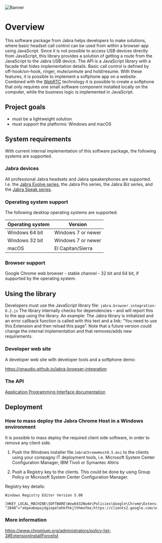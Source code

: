 ![Banner](https://raw.githubusercontent.com/gnaudio/jabra-browser-integration/master/docs/banner.png)

# Overview
This software package from Jabra helps developers to make solutions, where basic headset call control can be used from within a browser app using JavaScript. Since it is not possible to access USB devices directly from JavaScript, this library provides a solution of getting a route from the JavaScript to the Jabra USB device. The API is a JavaScript library with a facade that hides implementation details. Basic call control is defined by off-hook/on-hook, ringer, mute/unmute and hold/resume. With these features, it is possible to implement a softphone app on a website. Combined with the [WebRTC](https://en.wikipedia.org/wiki/WebRTC) technology it is possible to create a softphone that only requires one small software component installed locally on the computer, while the business logic is implemented in JavaScript.

## Project goals
* must be a lightweight solution
* must support the platforms: Windows and macOS

## System requirements
With current internal implementation of this software package, the following systems are supported. 

### Jabra devices
All professional Jabra headsets and Jabra speakerphones are supported. I.e. the [Jabra Evolve series](https://www.jabra.com/business/office-headsets/jabra-evolve), the Jabra Pro series, the Jabra Biz series, and the [Jabra Speak series](https://www.jabra.com/business/speakerphones/jabra-speak-series).

### Operating system support
The following desktop operating systems are supported:

| Operating system  | Version            | 
| ----------------- | ------------------ | 
| Windows 64 bit    | Windows 7 or newer | 
| Windows 32 bit    | Windows 7 or newer | 
| macOS             | El Capitan/Sierra             | 

### Browser support
Google Chrome web browser - stable channel - 32 bit and 64 bit, if supported by the operating system. 

## Using the library 
Developers must use the JavaScript library file: `jabra.browser.integration-0.2.js` 
The library internally checks for dependencies – and will report this to the app using the library. An example: The Jabra library is initialized and an error callback function is called with this text and a link: “You need to use this Extension and then reload this page”. Note that a future version could change the internal implementation and that removes/adds new requirements. 

### Developer web site
A developer web site with developer tools and a softphone demo: 

https://gnaudio.github.io/jabra-browser-integration

### The API

[Application Programming Interface documentation](API.md)

## Deployment

### How to mass deploy the Jabra Chrome Host in a Windows environment

It is possible to mass deploy the required client side software, in order to remove any client side.

1. Push the Windows installer file `JabraChromeHost0.5.msi` to the clients using your compagny IT deployment tools, i.e. Microsoft System Center Configuration Manager, IBM Tivoli or Symantec Altiris 

2. Push a Registry key to the clients. This could be done by using Group Policy or Microsoft System Center Configuration Manager.

Registry key details:

```
Windows Registry Editor Version 5.00

[HKEY_LOCAL_MACHINE\SOFTWARE\Wow6432Node\Policies\Google\Chrome\ExtensionInstallForcelist]
"2048"="okpeabepajdgiepelmhkfhkjlhhmofma;https://clients2.google.com/service/update2/crx"
```

### More information
https://www.chromium.org/administrators/policy-list-3#ExtensionInstallForcelist
